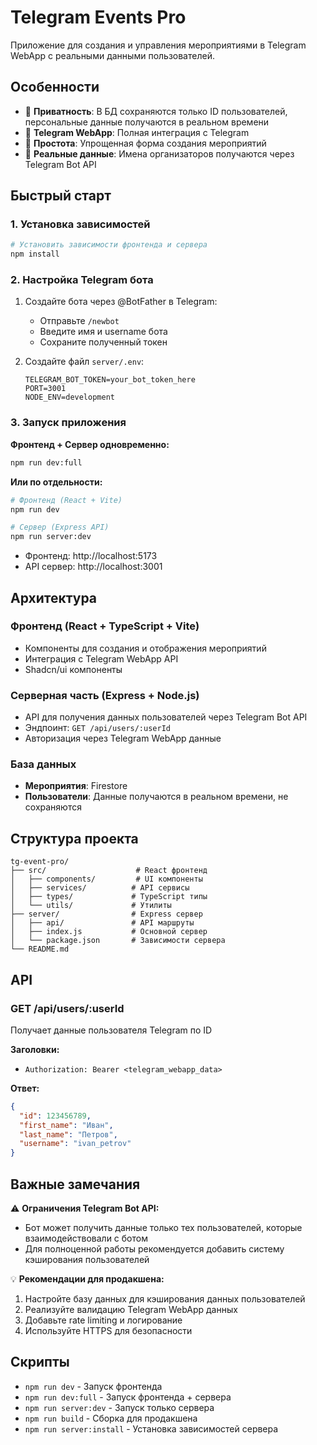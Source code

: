# Telegram Events Pro

Приложение для создания и управления мероприятиями в Telegram WebApp с реальными данными пользователей.

## Особенности

- 🔐 **Приватность**: В БД сохраняются только ID пользователей, персональные данные получаются в реальном времени
- 📱 **Telegram WebApp**: Полная интеграция с Telegram
- 🎯 **Простота**: Упрощенная форма создания мероприятий
- 👥 **Реальные данные**: Имена организаторов получаются через Telegram Bot API

## Быстрый старт

### 1. Установка зависимостей

```bash
# Установить зависимости фронтенда и сервера
npm install
```

### 2. Настройка Telegram бота

1. Создайте бота через @BotFather в Telegram:
   - Отправьте `/newbot`
   - Введите имя и username бота
   - Сохраните полученный токен

2. Создайте файл `server/.env`:
   ```
   TELEGRAM_BOT_TOKEN=your_bot_token_here
   PORT=3001
   NODE_ENV=development
   ```

### 3. Запуск приложения

**Фронтенд + Сервер одновременно:**
```bash
npm run dev:full
```

**Или по отдельности:**
```bash
# Фронтенд (React + Vite)
npm run dev

# Сервер (Express API)
npm run server:dev
```

- Фронтенд: http://localhost:5173
- API сервер: http://localhost:3001

## Архитектура

### Фронтенд (React + TypeScript + Vite)
- Компоненты для создания и отображения мероприятий
- Интеграция с Telegram WebApp API
- Shadcn/ui компоненты

### Серверная часть (Express + Node.js)
- API для получения данных пользователей через Telegram Bot API
- Эндпоинт: `GET /api/users/:userId`
- Авторизация через Telegram WebApp данные

### База данных
- **Мероприятия**: Firestore
- **Пользователи**: Данные получаются в реальном времени, не сохраняются

## Структура проекта

```
tg-event-pro/
├── src/                    # React фронтенд
│   ├── components/         # UI компоненты
│   ├── services/          # API сервисы
│   ├── types/             # TypeScript типы
│   └── utils/             # Утилиты
├── server/                # Express сервер
│   ├── api/               # API маршруты
│   ├── index.js           # Основной сервер
│   └── package.json       # Зависимости сервера
└── README.md
```

## API

### GET /api/users/:userId
Получает данные пользователя Telegram по ID

**Заголовки:**
- `Authorization: Bearer <telegram_webapp_data>`

**Ответ:**
```json
{
  "id": 123456789,
  "first_name": "Иван",
  "last_name": "Петров",
  "username": "ivan_petrov"
}
```

## Важные замечания

⚠️ **Ограничения Telegram Bot API:**
- Бот может получить данные только тех пользователей, которые взаимодействовали с ботом
- Для полноценной работы рекомендуется добавить систему кэширования пользователей

💡 **Рекомендации для продакшена:**
1. Настройте базу данных для кэширования данных пользователей
2. Реализуйте валидацию Telegram WebApp данных
3. Добавьте rate limiting и логирование
4. Используйте HTTPS для безопасности

## Скрипты

- `npm run dev` - Запуск фронтенда
- `npm run dev:full` - Запуск фронтенда + сервера
- `npm run server:dev` - Запуск только сервера
- `npm run build` - Сборка для продакшена
- `npm run server:install` - Установка зависимостей сервера
